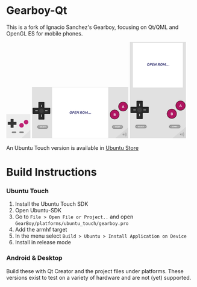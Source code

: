 Gearboy-Qt
==========
This is a fork of Ignacio Sanchez's Gearboy, focusing on Qt/QML and OpenGL ES for mobile phones.

<img src="https://github.com/RyanPattison/Gearboy/blob/master/platforms/ubuntu_touch/gearboy.png" width="64"> 
<img src="https://github.com/RyanPattison/Gearboy/blob/master/platforms/ubuntu_touch/screenshots/landscape.png" width="256">
<img src="https://github.com/RyanPattison/Gearboy/blob/master/platforms/ubuntu_touch/screenshots/portrait.png" height="256">

An Ubuntu Touch version is available in [Ubuntu Store](https://uappexplorer.com/app/gearboy.rpattison)

Build Instructions
===================

### Ubuntu Touch

  1. Install the Ubuntu Touch SDK  
  2. Open Ubuntu-SDK
  3. Go to `File > Open File or Project..` and open `GearBoy/platforms/ubuntu_touch/gearboy.pro`
  4. Add the armhf target
  5. In the menu select `Build > Ubuntu > Install Application on Device`
  6. Install in release mode

### Android & Desktop

Build these with Qt Creator and the project files under platforms. These versions exist to test on a variety of hardware and are not (yet) supported.
